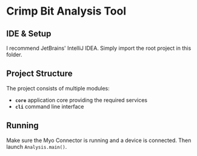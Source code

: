 Crimp Bit Analysis Tool
=======================

## IDE & Setup

I recommend JetBrains' IntelliJ IDEA. Simply import the root project in this folder.

## Project Structure

The project consists of multiple modules:

* **`core`** application core providing the required services
* **`cli`** command line interface

## Running

Make sure the Myo Connector is running and a device is connected. Then launch `Analysis.main()`.

